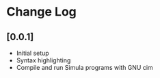 # Change Log

## [0.0.1]

- Initial setup
- Syntax highlighting
- Compile and run Simula programs with GNU cim
